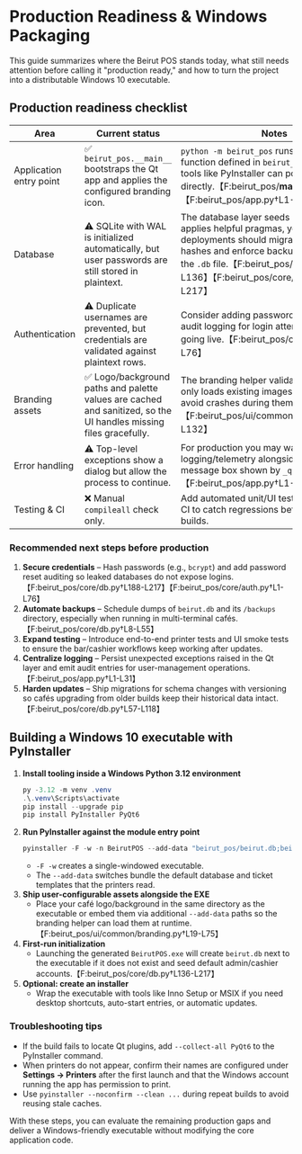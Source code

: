 # Production Readiness & Windows Packaging

This guide summarizes where the Beirut POS stands today, what still needs attention before calling it "production ready," and how to turn the project into a distributable Windows 10 executable.

## Production readiness checklist

| Area | Current status | Notes |
| --- | --- | --- |
| Application entry point | ✅ `beirut_pos.__main__` bootstraps the Qt app and applies the configured branding icon. | `python -m beirut_pos` runs the `main()` function defined in `beirut_pos/app.py`, so tools like PyInstaller can point at the module directly.【F:beirut_pos/__main__.py†L1-L5】【F:beirut_pos/app.py†L1-L32】 |
| Database | ⚠️ SQLite with WAL is initialized automatically, but user passwords are still stored in plaintext. | The database layer seeds default users and applies helpful pragmas, yet production deployments should migrate to salted hashes and enforce backups/rotation for the `.db` file.【F:beirut_pos/core/db.py†L1-L136】【F:beirut_pos/core/db.py†L188-L217】 |
| Authentication | ⚠️ Duplicate usernames are prevented, but credentials are validated against plaintext rows. | Consider adding password hashing plus audit logging for login attempts before going live.【F:beirut_pos/core/auth.py†L1-L76】 |
| Branding assets | ✅ Logo/background paths and palette values are cached and sanitized, so the UI handles missing files gracefully. | The branding helper validates colors and only loads existing images, which helps avoid crashes during theming updates.【F:beirut_pos/ui/common/branding.py†L1-L132】 |
| Error handling | ⚠️ Top-level exceptions show a dialog but allow the process to continue. | For production you may want centralized logging/telemetry alongside the GUI message box shown by `_qt_excepthook()`.【F:beirut_pos/app.py†L1-L31】 |
| Testing & CI | ❌ Manual `compileall` check only. | Add automated unit/UI tests and run them in CI to catch regressions before shipping builds. |

### Recommended next steps before production

1. **Secure credentials** – Hash passwords (e.g., `bcrypt`) and add password reset auditing so leaked databases do not expose logins.【F:beirut_pos/core/db.py†L188-L217】【F:beirut_pos/core/auth.py†L1-L76】
2. **Automate backups** – Schedule dumps of `beirut.db` and its `/backups` directory, especially when running in multi-terminal cafés.【F:beirut_pos/core/db.py†L8-L55】
3. **Expand testing** – Introduce end-to-end printer tests and UI smoke tests to ensure the bar/cashier workflows keep working after updates.
4. **Centralize logging** – Persist unexpected exceptions raised in the Qt layer and emit audit entries for user-management operations.【F:beirut_pos/app.py†L1-L31】
5. **Harden updates** – Ship migrations for schema changes with versioning so cafés upgrading from older builds keep their historical data intact.【F:beirut_pos/core/db.py†L57-L118】

## Building a Windows 10 executable with PyInstaller

1. **Install tooling inside a Windows Python 3.12 environment**
   ```powershell
   py -3.12 -m venv .venv
   .\.venv\Scripts\activate
   pip install --upgrade pip
   pip install PyInstaller PyQt6
   ```
2. **Run PyInstaller against the module entry point**
   ```powershell
   pyinstaller -F -w -n BeirutPOS --add-data "beirut_pos/beirut.db;beirut_pos" --add-data "beirut_pos/receipts;beirut_pos/receipts" --add-data "beirut_pos/bar_tickets;beirut_pos/bar_tickets" beirut_pos\__main__.py
   ```
   * `-F -w` creates a single-windowed executable.
   * The `--add-data` switches bundle the default database and ticket templates that the printers read.
3. **Ship user-configurable assets alongside the EXE**
   * Place your café logo/background in the same directory as the executable or embed them via additional `--add-data` paths so the branding helper can load them at runtime.【F:beirut_pos/ui/common/branding.py†L19-L75】
4. **First-run initialization**
   * Launching the generated `BeirutPOS.exe` will create `beirut.db` next to the executable if it does not exist and seed default admin/cashier accounts.【F:beirut_pos/core/db.py†L136-L217】
5. **Optional: create an installer**
   * Wrap the executable with tools like Inno Setup or MSIX if you need desktop shortcuts, auto-start entries, or automatic updates.

### Troubleshooting tips

* If the build fails to locate Qt plugins, add `--collect-all PyQt6` to the PyInstaller command.
* When printers do not appear, confirm their names are configured under **Settings → Printers** after the first launch and that the Windows account running the app has permission to print.
* Use `pyinstaller --noconfirm --clean ...` during repeat builds to avoid reusing stale caches.

With these steps, you can evaluate the remaining production gaps and deliver a Windows-friendly executable without modifying the core application code.
